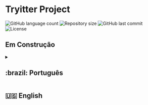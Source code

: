 # Tryitter Project
<p>
  <img alt="GitHub language count" src="https://img.shields.io/github/languages/count/IgorMarinhoArgollo/new-exception?color=%2304D361">

  <img alt="Repository size" src="https://img.shields.io/github/repo-size/IgorMarinhoArgollo/new-exception">
  
  <img alt="GitHub last commit" src="https://img.shields.io/github/last-commit/IgorMarinhoArgollo/new-exception">
    
  <img alt="License" src="https://img.shields.io/badge/license-MIT-brightgreen">
  
## Em Construção

<details>
  <summary><h2>:brazil: Português</h2></summary>
  Esse foi o último projeto do curso de aceleração em C# oferecido pela Trybe em parceria com a Wiz. <br>
  O desenvolvimento aconteceu através do grupo New Exception composto pelos amigos: <a href="https://github.com/AllineFranciely">Alline Franciely</a>, <a href="https://github.com/IgorMarinhoArgollo">Igor Marinho</a> e <a href="https://github.com/Yuut-Reis">Ingride Reis</a>, utilizando Metodologias Ágeis(SCRUM) com o uso de Kanban(pelo Trello).<br>
   O seu objetivo primário foi praticar o conhecimento adquirido através da elaboração de um backend de uma rede social de mensagens curtas.<br><br>
  
  
  ## Objetivos
  * Criar um backend da rede social;
  * Implementar a cobertura de testes de no mínimo 35%.<br><br>

  ## Live Link
  Localmente a aplicação está funcionando como deveria, entretanto, tendo em vista a não gratuidade do serviço de banco de dados como o Heroku, a implementação do banco não foi realizada. Sendo assim, para testar a aplicação basta realizar os passos indicados na seção como rodar e testar a aplicação.
  
  ## Screenshot
  ![ScreenShot](./public/file.jpg)<br><br>
  
  ## Tecnologias usadas
  * C#
  * Programação Orientada a Objeto (POO)
  * SQL Server<br><br>
  
  ## Como usar
  // Acesse o site, <b>use "email@email.com" como email e "1234567" como senha</b>. Navegue pelo menu escolhendo Comidas, Bebidas ou Explorar; filtre as receitas, escolha a sua, inicie a sua receita, assista o vídeo e leia as instruções, vá executando a receita junto com o site, finalize a sua receita e salve as suas favoritas;<br><br>
      
  ## Rodar Localmente
  ### Requisitos:
   // * Node v16
   // * Google Chrome
    
  ### Clonar no seu computador (via SSH)
  No terminal:
  
   // git clone git@github.com:IgorMarinhoArgollo/new-exception.git
    cd src
    dotnet restore
    dotnet run
  

  ### Iniciando o projeto localmente
  // No diretório em que o repositório foi clonado, cole o seguinte comando no terminal para iniciar a aplicação localmente:
   
      // npm start
   <br><br>
  
  ## Como contribuir no projeto
  1. Faça um **fork** do projeto;
  2. Crie uma nova branch com as suas alterações: `git checkout -b my-feature`;
  3. Salve as alterações e crie uma mensagem de commit contando o que você fez: `git commit -m "feature: My new feature"`;
  4. Envie as suas alterações: `git push origin my-feature`;
  5. Abra o seu pull-request na página do GitHub.<br><br>
  
  
##  Autores
<table>
  <tr>
    <td align="center"><a href="https://www.linkedin.com/in/igormarinhoargollo/"><img style="border-radius: 50%;" src="https://avatars.githubusercontent.com/u/85767736?s=96&v=4" width="100px;" alt="Igor Marinho"/><br /><sub><b>Igor Marinho</b></sub></a></td>
    <td align="center"><a href="https://www.linkedin.com/in/ingride-reis-yuut/"><img style="border-radius: 50%;" src="https://avatars.githubusercontent.com/u/94472082?v=4" width="100px;" alt="Ingride Reis"/><br /><sub><b>Ingride Reis</b></sub></a></td>
    <td align="center"><a href="https://www.linkedin.com/in/alline-franciely-silva/"><img style="border-radius: 50%;" src="https://avatars.githubusercontent.com/u/86837443?v=4" width="100px;" alt="Alline Franciely"/><br /><sub><b>Alline Franciely</b></sub></a></td>
  </tr>
</table>

  ## Licença
  Esse projeto está sob a licença:
  <img alt="License" src="https://img.shields.io/badge/license-MIT-brightgreen"><br><br>
</details>

##  :us: English